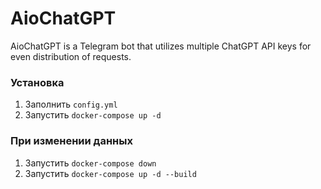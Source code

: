 # AioChatGPT  

AioChatGPT is a Telegram bot that utilizes multiple ChatGPT API keys for even distribution of requests. 


### Установка

1. Заполнить `config.yml`
2. Запустить `docker-compose up -d`

### При изменении данных

1. Запустить `docker-compose down`
2. Запустить `docker-compose up -d --build`
